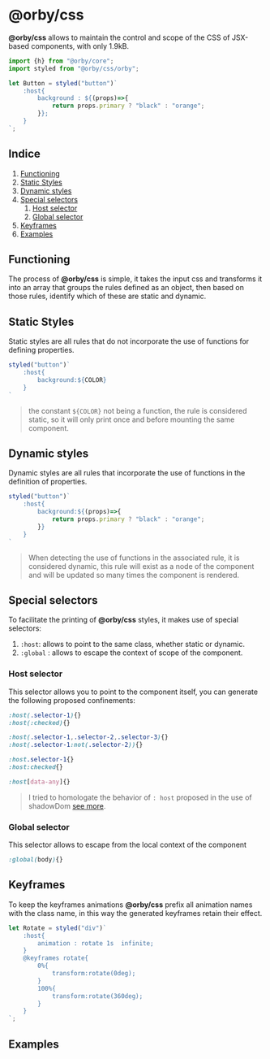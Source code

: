 # @orby/css

**@orby/css** allows to maintain the control and scope of the CSS of JSX-based components, with only 1.9kB.

```jsx
import {h} from "@orby/core";
import styled from "@orby/css/orby";

let Button = styled("button")`
    :host{
		background : ${(props)=>{
    		return props.primary ? "black" : "orange";
		}};
    }
`;
```

## Indice

1. [Functioning](#functioning)
2. [Static Styles](#static-styles)
3. [Dynamic styles](#dynamic-styles)
4. [Special selectors](#special-selectors)
    1. [Host selector](#host-selector)
    2. [Global selector](#global-selector)
5. [Keyframes](#keyframes)
6. [Examples](#examples)

## Functioning

The process of **@orby/css** is simple, it takes the input css and transforms it into an array that groups the rules defined as an object, then based on those rules, identify which of these are static and dynamic.

## Static Styles

Static styles are all rules that do not incorporate the use of functions for defining properties.

```jsx
styled("button")`
    :host{
        background:${COLOR}
    }
`
```
> the constant `${COLOR}` not being a function, the rule is considered static, so it will only print once and before mounting the same component.

## Dynamic styles

Dynamic styles are all rules that incorporate the use of functions in the definition of properties.

```jsx
styled("button")`
    :host{
        background:${(props)=>{
            return props.primary ? "black" : "orange";
        }}
    }
`
```
> When detecting the use of functions in the associated rule, it is considered dynamic, this rule will exist as a node of the component and will be updated so many times the component is rendered.

## Special selectors

To facilitate the printing of **@orby/css** styles, it makes use of special selectors:

1. `:host`:  allows to point to the same class, whether static or dynamic.
2. `:global` : allows to escape the context of scope of the component.

### Host selector

This selector allows you to point to the component itself, you can generate the following proposed confinements:

```css
:host(.selector-1){}
:host(:checked){}

:host(.selector-1,.selector-2,.selector-3){}
:host(.selector-1:not(.selector-2)){}

:host.selector-1{}
:host:checked{}

:host[data-any]{}
```

> I tried to homologate the behavior of `: host` proposed in the use of shadowDom [see more](https://developer.mozilla.org/en-US/docs/Web/CSS/:host()).


### Global selector

This selector allows to escape from the local context of the component

```css
:global(body){}
```

## Keyframes

To keep the keyframes animations **@orby/css** prefix all animation names with the class name, in this way the generated keyframes retain their effect.

```jsx
let Rotate = styled("div")`
    :host{
        animation : rotate 1s  infinite;
    }
    @keyframes rotate{
        0%{
            transform:rotate(0deg);
        }
        100%{
            transform:rotate(360deg);
        }
    }
`;
```

## Examples